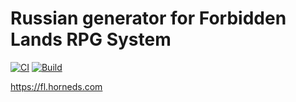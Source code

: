 # Russian generator for Forbidden Lands RPG System

[![CI](https://github.com/ticketscloud/FL/actions/workflows/tests.yml/badge.svg?branch=develop)](https://github.com/ticketscloud/FL/actions/workflows/tests.yml)
[![Build](https://github.com/ticketscloud/FL/actions/workflows/build.yml/badge.svg)](https://github.com/ticketscloud/FL/actions/workflows/build.yml)

https://fl.horneds.com
